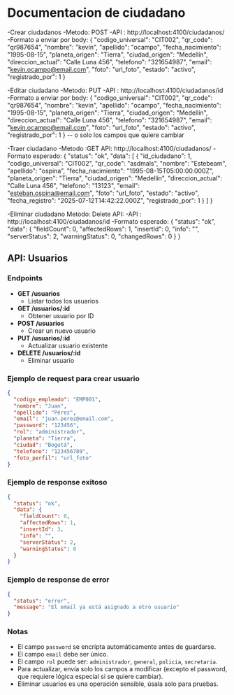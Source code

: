 # Documentacion de ciudadano

-Crear ciudadanos
-Metodo: POST
-API : http://localhost:4100/ciudadanos/
-Formato a enviar por body:
{
  "codigo_universal": "CIT002",
  "qr_code": "qr987654",
  "nombre": "kevin",
  "apellido": "ocampo",
  "fecha_nacimiento": "1995-08-15",
  "planeta_origen": "Tierra",
  "ciudad_origen": "Medellín",
  "direccion_actual": "Calle Luna 456",
  "telefono": "321654987",
  "email": "kevin.ocampo@email.com",
  "foto": "url_foto",
  "estado": "activo",
  "registrado_por": 1
}

-Editar ciudadano
-Metodo: PUT
-API : http://localhost:4100/ciudadanos/id
-Formato a enviar por body:
{
  "codigo_universal": "CIT002",
  "qr_code": "qr987654",
  "nombre": "kevin",
  "apellido": "ocampo",
  "fecha_nacimiento": "1995-08-15",
  "planeta_origen": "Tierra",
  "ciudad_origen": "Medellín",
  "direccion_actual": "Calle Luna 456",
  "telefono": "321654987",
  "email": "kevin.ocampo@email.com",
  "foto": "url_foto",
  "estado": "activo",
  "registrado_por": 1
} -- o solo los campos que quiere cambiar

-Traer ciudadano
-Metodo :GET
API: http://localhost:4100/ciudadanos/
-Formato esperado:
{
    "status": "ok",
    "data": [
        {
            "id_ciudadano": 1,
            "codigo_universal": "CIT002",
            "qr_code": "asdmals",
            "nombre": "Estebeam",
            "apellido": "ospina",
            "fecha_nacimiento": "1995-08-15T05:00:00.000Z",
            "planeta_origen": "Tierra",
            "ciudad_origen": "Medellín",
            "direccion_actual": "Calle Luna 456",
            "telefono": "13123",
            "email": "esteban.ospina@email.com",
            "foto": "url_foto",
            "estado": "activo",
            "fecha_registro": "2025-07-12T14:42:22.000Z",
            "registrado_por": 1
        }
    ]
}

-Eliminar ciudadano
Metodo: Delete
API: -API : http://localhost:4100/ciudadanos/id
-Formato esperado:
{
    "status": "ok",
    "data": {
        "fieldCount": 0,
        "affectedRows": 1,
        "insertId": 0,
        "info": "",
        "serverStatus": 2,
        "warningStatus": 0,
        "changedRows": 0
    }
}



## API: Usuarios

### Endpoints

- **GET /usuarios**
  - Listar todos los usuarios
- **GET /usuarios/:id**
  - Obtener usuario por ID
- **POST /usuarios**
  - Crear un nuevo usuario
- **PUT /usuarios/:id**
  - Actualizar usuario existente
- **DELETE /usuarios/:id**
  - Eliminar usuario

### Ejemplo de request para crear usuario
```json
{
  "codigo_empleado": "EMP001",
  "nombre": "Juan",
  "apellido": "Pérez",
  "email": "juan.perez@email.com",
  "password": "123456",
  "rol": "administrador",
  "planeta": "Tierra",
  "ciudad": "Bogotá",
  "telefono": "123456789",
  "foto_perfil": "url_foto"
}
```

### Ejemplo de response exitoso
```json
{
  "status": "ok",
  "data": {
    "fieldCount": 0,
    "affectedRows": 1,
    "insertId": 3,
    "info": "",
    "serverStatus": 2,
    "warningStatus": 0
  }
}
```

### Ejemplo de response de error
```json
{
  "status": "error",
  "message": "El email ya está asignado a otro usuario"
}
```

### Notas
- El campo `password` se encripta automáticamente antes de guardarse.
- El campo `email` debe ser único.
- El campo `rol` puede ser: `administrador`, `general`, `policia`, `secretaria`.
- Para actualizar, envía solo los campos a modificar (excepto el password, que requiere lógica especial si se quiere cambiar).
- Eliminar usuarios es una operación sensible, úsala solo para pruebas. 
    